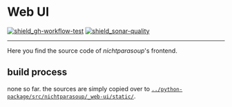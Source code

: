 # Web UI

[![shield_gh-workflow-test]][link_gh-workflow-test]
[![shield_sonar-quality]][link-sonar-dashboard]

----

Here you find the source code of _nichtparasoup_'s frontend.

## build process

none so far. the sources are simply copied over to
[`../python-package/src/nichtparasoup/_web-ui/static/`](../python-package/src/nichtparasoup/_web-ui/static).



[shield_gh-workflow-test]: https://img.shields.io/github/workflow/status/k4cg/nichtparasoup/Test%20WebUi/3.0-dev "test status"
[shield_sonar-quality]: https://img.shields.io/sonar/quality_gate/nichtparasoup:WebUi?server=https%3A%2F%2Fsonarcloud.io "quality"
[link_gh-workflow-test]: https://github.com/k4cg/nichtparasoup/actions?query=workflow%3A%22Test+WebUi%22+branch%3A3.0-dev
[link-sonar-dashboard]: https://sonarcloud.io/dashboard?id=nichtparasoup%3AWebUi
